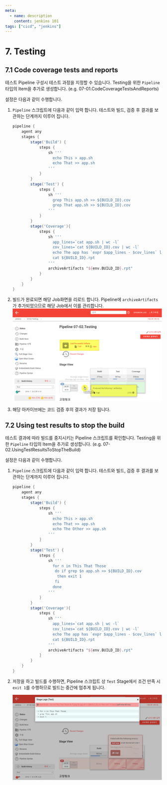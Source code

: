 ```yaml
---
meta:
  - name: description
    content: jenkins 101
tags: ["cicd", "jenkins"]
---
```


# 7. Testing

## 7.1 Code coverage tests and reports

테스트 Pipeline 구성시 테스트 과정을 지정할 수 있습니다.  Testing을 위한 `Pipeline` 타입의 Item을 추가로 생성합니다. (e.g. 07-01.CodeCoverageTestsAndReports)

설정은 다음과 같이 수행합니다.

1. `Pipeline` 스크립트에 다음과 같이 입력 합니다. 테스트와 빌드, 검증 후 결과를 보관하는 단계까지 이루어 집니다.

   ```groovy
   pipeline {
       agent any
       stages {
           stage('Build') {
               steps {
                   sh '''
                     echo This > app.sh
                     echo That >> app.sh
                   '''
               }
           }
           stage('Test') {
               steps {
                   sh '''
                     grep This app.sh >> ${BUILD_ID}.cov
                     grep That app.sh >> ${BUILD_ID}.cov
                   '''
               }
           }
           stage('Coverage'){
               steps {
                   sh '''
                     app_lines=`cat app.sh | wc -l`
                     cov_lines=`cat ${BUILD_ID}.cov | wc -l`
                     echo The app has `expr $app_lines - $cov_lines` lines uncovered > ${BUILD_ID}.rpt
                     cat ${BUILD_ID}.rpt
                   '''
                   archiveArtifacts "${env.BUILD_ID}.rpt"
               }
           }
       }
   }
   ```

2. 빌드가 완료되면 해당 Job화면을 리로드 합니다. Pipeline에 `archiveArtifacts`가 추가되었으므로 해당 Job에서 이를 관리합니다.
   ![1564470826126](image/1564470826126.png)

3. 해당 아카이브에는 코드 검증 후의 결과가 저장 됩니다.



## 7.2 Using test results to stop the build

테스트 결과에 따라 빌드를 중지시키는 Pipeline 스크립트를 확인합니다. Testing을 위한 `Pipeline` 타입의 Item을 추가로 생성합니다. (e.g. 07-02.UsingTestResultsToStopTheBuild)

설정은 다음과 같이 수행합니다.

1. `Pipeline` 스크립트에 다음과 같이 입력 합니다. 테스트와 빌드, 검증 후 결과를 보관하는 단계까지 이루어 집니다.

   ```groovy
   pipeline {
       agent any
       stages {
           stage('Build') {
               steps {
                   sh '''
                     echo This > app.sh
                     echo That >> app.sh
                     echo The Other >> app.sh
                   '''
               }
           }
           stage('Test') {
               steps {
                   sh '''
                     for n in This That Those
                      do if grep $n app.sh >> ${BUILD_ID}.cov
                       then exit 1
                      fi
                     done
                   '''
               }
           }
           stage('Coverage'){
               steps {
                   sh '''
                     app_lines=`cat app.sh | wc -l`
                     cov_lines=`cat ${BUILD_ID}.cov | wc -l`
                     echo The app has `expr $app_lines - $cov_lines` lines uncovered > ${BUILD_ID}.rpt
                     cat ${BUILD_ID}.rpt
                   '''
                   archiveArtifacts "${env.BUILD_ID}.rpt"
               }
           }
       }
   }
   ```

2. 저장을 하고 빌드를 수행하면, Pipeline 스크립트 상 `Test` Stage에서 조건 만족 시 `exit 1`를 수행하므로 빌드는 중간에 멈추게 됩니다.

   ![1564471729123](image/1564471729123.png)